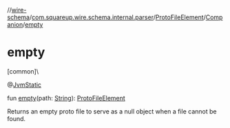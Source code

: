 //[wire-schema](../../../../index.md)/[com.squareup.wire.schema.internal.parser](../../index.md)/[ProtoFileElement](../index.md)/[Companion](index.md)/[empty](empty.md)

# empty

[common]\

@[JvmStatic](https://kotlinlang.org/api/latest/jvm/stdlib/kotlin.jvm/-jvm-static/index.html)

fun [empty](empty.md)(path: [String](https://kotlinlang.org/api/latest/jvm/stdlib/kotlin/-string/index.html)): [ProtoFileElement](../index.md)

Returns an empty proto file to serve as a null object when a file cannot be found.
